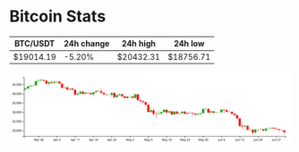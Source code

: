 # Bitcoin Stats

BTC/USDT|24h change|24h high|24h low|
|---|---|---|---|
|$19014.19|-5.20%|$20432.31|$18756.71|

<img src="./chart.svg">
